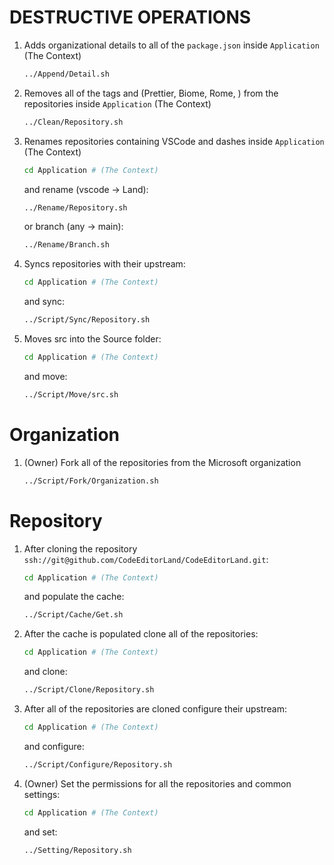 # DESTRUCTIVE OPERATIONS

1. Adds organizational details to all of the `package.json` inside `Application`
   (The Context)

    ```bash
    ../Append/Detail.sh
    ```

2. Removes all of the tags and (Prettier, Biome, Rome, ) from the repositories
   inside `Application` (The Context)

    ```bash
    ../Clean/Repository.sh
    ```

3. Renames repositories containing VSCode and dashes inside `Application` (The
   Context)

    ```bash
    cd Application # (The Context)
    ```

    and rename (vscode -> Land):

    ```bash
    ../Rename/Repository.sh
    ```

    or branch (any -> main):

    ```bash
    ../Rename/Branch.sh
    ```

4. Syncs repositories with their upstream:

    ```bash
    cd Application # (The Context)
    ```

    and sync:

    ```bash
    ../Script/Sync/Repository.sh
    ```

5. Moves src into the Source folder:

    ```bash
    cd Application # (The Context)
    ```

    and move:

    ```bash
    ../Script/Move/src.sh
    ```

# Organization

1. (Owner) Fork all of the repositories from the Microsoft organization

    ```bash
    ../Script/Fork/Organization.sh
    ```

# Repository

1. After cloning the repository
   `ssh://git@github.com/CodeEditorLand/CodeEditorLand.git`:

    ```bash
    cd Application # (The Context)
    ```

    and populate the cache:

    ```bash
    ../Script/Cache/Get.sh
    ```

2. After the cache is populated clone all of the repositories:

    ```bash
    cd Application # (The Context)
    ```

    and clone:

    ```bash
    ../Script/Clone/Repository.sh
    ```

3. After all of the repositories are cloned configure their upstream:

    ```bash
    cd Application # (The Context)
    ```

    and configure:

    ```bash
    ../Script/Configure/Repository.sh
    ```

4. (Owner) Set the permissions for all the repositories and common settings:

    ```bash
    cd Application # (The Context)
    ```

    and set:

    ```bash
    ../Setting/Repository.sh
    ```
